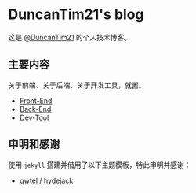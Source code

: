# DuncanTim21's blog

这是 [@DuncanTim21](https://DuncanTim21.github.io/blog) 的个人技术博客。

## 主要内容

关于前端、关于后端、关于开发工具，就酱。

- [Front-End](https://DuncanTim21.github.io/blog/tag/front-end/)
- [Back-End](https://DuncanTim21.github.io/blog/tag/back-end/)
- [Dev-Tool](https://DuncanTim21.github.io/blog/tag/dev-tool/)

## 申明和感谢

使用 `jekyll` 搭建并借用了以下主题模板，特此申明并感谢：

- [qwtel / hydejack](https://github.com/qwtel/hydejack/)